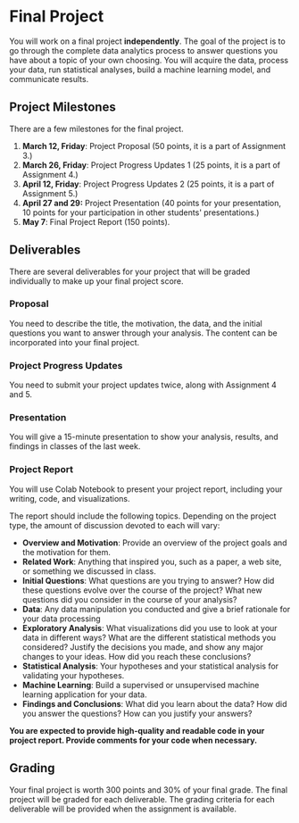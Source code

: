 # Final Project

You will work on a final project **independently**. The goal of the project is to go through the complete data analytics process to answer questions you have about a topic of your own choosing. You will acquire the data, process your data, run statistical analyses, build a machine learning model, and communicate results.

## Project Milestones

There are a few milestones for the final project.

1. **March 12, Friday**: Project Proposal (50 points, it is a part of Assignment 3.) 
2. **March 26, Friday**: Project Progress Updates 1 (25 points, it is a part of Assignment 4.)
3. **April 12, Friday**: Project Progress Updates 2 (25 points, it is a part of Assignment 5.)
4. **April 27 and 29:** Project Presentation (40 points for your presentation, 10 points for your participation in other students' presentations.)
5. **May 7**: Final Project Report (150 points).

## Deliverables

There are several deliverables for your project that will be graded individually to make up your final project score.

### Proposal

You need to describe the title, the motivation, the data, and the initial questions you want to answer through your analysis. The content can be incorporated into your final project.

### Project Progress Updates

You need to submit your project updates twice, along with Assignment 4 and 5.

### Presentation

You will give a 15-minute presentation to show your analysis, results, and findings in classes of the last week.

### Project Report

You will use Colab Notebook to present your project report, including your writing, code, and visualizations.

The report should include the following topics. Depending on the project type, the amount of discussion devoted to each will vary:

- **Overview and Motivation**: Provide an overview of the project goals and the motivation for them.
- **Related Work**: Anything that inspired you, such as a paper, a web site, or something we discussed in class.
- **Initial Questions**: What questions are you trying to answer? How did these questions evolve over the course of the project? What new questions did you consider in the course of your analysis?
- **Data**: Any data manipulation you conducted and give a brief rationale for your data processing
- **Exploratory Analysis**: What visualizations did you use to look at your data in different ways? What are the different statistical methods you considered? Justify the decisions you made, and show any major changes to your ideas. How did you reach these conclusions?
- **Statistical Analysis**: Your hypotheses and your statistical analysis for validating your hypotheses.
- **Machine Learning**: Build a supervised or unsupervised machine learning application for your data.
- **Findings and Conclusions**: What did you learn about the data? How did you answer the questions? How can you justify your answers?

**You are expected to provide high-quality and readable code in your project report. Provide comments for your code when necessary.**

## Grading

Your final project is worth 300 points and 30% of your final grade. The final project will be graded for each deliverable. The grading criteria for each deliverable will be provided when the assignment is available.